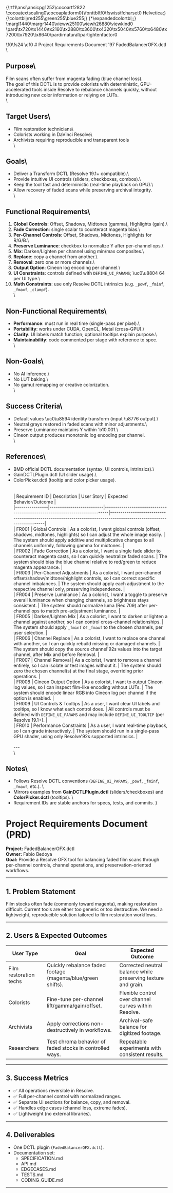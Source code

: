 {\rtf1\ansi\ansicpg1252\cocoartf2822
\cocoatextscaling0\cocoaplatform0{\fonttbl\f0\fswiss\fcharset0 Helvetica;}
{\colortbl;\red255\green255\blue255;}
{\*\expandedcolortbl;;}
\margl1440\margr1440\vieww25100\viewh26880\viewkind0
\pard\tx720\tx1440\tx2160\tx2880\tx3600\tx4320\tx5040\tx5760\tx6480\tx7200\tx7920\tx8640\pardirnatural\partightenfactor0

\f0\fs24 \cf0 # Project Requirements Document \'97 FadedBalancerOFX.dctl\
\
## Purpose\
Film scans often suffer from magenta fading (blue channel loss).  \
The goal of this DCTL is to provide colorists with deterministic, GPU-accelerated tools inside Resolve to rebalance channels quickly, without introducing new color information or relying on LUTs.\
\
## Target Users\
- Film restoration technicians\
- Colorists working in DaVinci Resolve\
- Archivists requiring reproducible and transparent tools\
\
## Goals\
- Deliver a Transform DCTL (Resolve 19.1+ compatible).\
- Provide intuitive UI controls (sliders, checkboxes, combos).\
- Keep the tool fast and deterministic (real-time playback on GPU).\
- Allow recovery of faded scans while preserving archival integrity.\
\
## Functional Requirements\
1. **Global Controls**: Offset, Shadows, Midtones (gamma), Highlights (gain).\
2. **Fade Correction**: single scalar to counteract magenta bias.\
3. **Per-Channel Controls**: Offset, Shadows, Midtones, Highlights for R/G/B.\
4. **Preserve Luminance**: checkbox to normalize Y after per-channel ops.\
5. **Mix**: Darken/Lighten per channel using min/max composites.\
6. **Replace**: copy a channel from another.\
7. **Removal**: zero one or more channels.\
8. **Output Option**: Cineon log encoding per channel.\
9. **UI Constraints**: controls defined with `DEFINE_UI_PARAMS`; \uc0\u8804 64 per UI type.\
10. **Math Constraints**: use only Resolve DCTL intrinsics (e.g. `_powf`, `_fminf`, `_fmaxf`, `_clampf`).\
\
## Non-Functional Requirements\
- **Performance**: must run in real time (single-pass per pixel).\
- **Portability**: works under CUDA, OpenCL, Metal (cross-GPU).\
- **Clarity**: UI labels match function; optional tooltips explain purpose.\
- **Maintainability**: code commented per stage with reference to spec.\
\
## Non-Goals\
- No AI inference.\
- No LUT baking.\
- No gamut remapping or creative colorization.\
\
## Success Criteria\
- Default values \uc0\u8594  identity transform (input \u8776  output).\
- Neutral grays restored in faded scans with minor adjustments.\
- Preserve Luminance maintains Y within \'b10.001.\
- Cineon output produces monotonic log encoding per channel.\
\
## References\
- BMD official DCTL documentation (syntax, UI controls, intrinsics).\
- GainDCTLPlugin.dctl (UI slider usage).\
- ColorPicker.dctl (tooltip and color picker usage).\
\
\
| Requirement ID | Description              | User Story                                                                 | Expected Behavior/Outcome                                                                                          |\
|----------------|--------------------------|----------------------------------------------------------------------------|--------------------------------------------------------------------------------------------------------------------|\
| FR001          | Global Controls          | As a colorist, I want global controls (offset, shadows, midtones, highlights) so I can adjust the whole image easily. | The system should apply additive and multiplicative changes to all channels uniformly, following gamma for midtones. |\
| FR002          | Fade Correction          | As a colorist, I want a single fade slider to counteract magenta casts, so I can quickly neutralize faded scans.     | The system should bias the blue channel relative to red/green to reduce magenta appearance.                         |\
| FR003          | Per-Channel Adjustments  | As a colorist, I want per-channel offset/shadow/midtone/highlight controls, so I can correct specific channel imbalances. | The system should apply each adjustment to the respective channel only, preserving independence.                     |\
| FR004          | Preserve Luminance       | As a colorist, I want a toggle to preserve overall luminance when changing channels, so brightness stays consistent. | The system should normalize luma (Rec.709) after per-channel ops to match pre-adjustment luminance.                  |\
| FR005          | Darken/Lighten Mix       | As a colorist, I want to darken or lighten a channel against another, so I can control cross-channel relationships. | The system should apply `_fminf` or `_fmaxf` to the chosen channels, per user selection.                            |\
| FR006          | Channel Replace          | As a colorist, I want to replace one channel with another, so I can quickly rebuild missing or damaged channels.     | The system should copy the source channel\'92s values into the target channel, after Mix and before Removal.            |\
| FR007          | Channel Removal          | As a colorist, I want to remove a channel entirely, so I can isolate or test images without it.                      | The system should zero the chosen channel(s) at the final stage, overriding prior operations.                        |\
| FR008          | Cineon Output Option     | As a colorist, I want to output Cineon log values, so I can inspect film-like encoding without LUTs.                 | The system should encode linear RGB into Cineon log per channel if the option is enabled.                            |\
| FR009          | UI Controls & Tooltips   | As a user, I want clear UI labels and tooltips, so I know what each control does.                                   | All controls must be defined with `DEFINE_UI_PARAMS` and may include `DEFINE_UI_TOOLTIP` (per Resolve 19.1+).        |\
| FR010          | Performance Constraints  | As a user, I want real-time playback, so I can grade interactively.                                                | The system should run in a single-pass GPU shader, using only Resolve\'92s supported intrinsics.                        |\
\
---\
\
## Notes\
- Follows Resolve DCTL conventions (`DEFINE_UI_PARAMS`, `_powf`, `_fminf`, `_fmaxf`, etc.).  \
- Mirrors examples from **GainDCTLPlugin.dctl** (sliders/checkboxes) and **ColorPicker.dctl** (tooltips).  \
- Requirement IDs are stable anchors for specs, tests, and commits.  }

# Project Requirements Document (PRD)  
**Project:** FadedBalancerOFX.dctl  
**Owner:** Fabio Bedoya  
**Goal:** Provide a Resolve OFX tool for balancing faded film scans through per-channel controls, channel operations, and preservation-oriented workflows.

---

## 1. Problem Statement
Film stocks often fade (commonly toward magenta), making restoration difficult. Current tools are either too generic or too destructive. We need a lightweight, reproducible solution tailored to film restoration workflows.

---

## 2. Users & Expected Outcomes

| User Type                | Goal                                                                 | Expected Outcome                                                                 |
|---------------------------|----------------------------------------------------------------------|----------------------------------------------------------------------------------|
| Film restoration techs    | Quickly rebalance faded footage (magenta/blue/green shifts).         | Corrected neutral balance while preserving texture and grain.                    |
| Colorists                | Fine-tune per-channel lift/gamma/gain/offset.                        | Flexible control over channel curves within Resolve.                             |
| Archivists               | Apply corrections non-destructively in workflows.                    | Archival-safe balance for digitized footage.                                     |
| Researchers              | Test chroma behavior of faded stocks in controlled ways.             | Repeatable experiments with consistent results.                                  |

---

## 3. Success Metrics
- ✅ All operations reversible in Resolve.
- ✅ Full per-channel control with normalized ranges.
- ✅ Separate UI sections for balance, copy, and removal.
- ✅ Handles edge cases (channel loss, extreme fades).
- ✅ Lightweight (no external libraries).

---

## 4. Deliverables
- One DCTL plugin (`FadedBalancerOFX.dctl`).
- Documentation set:
  - SPECIFICATION.md
  - API.md
  - EDGECASES.md
  - TESTS.md
  - CODING_GUIDE.md

---